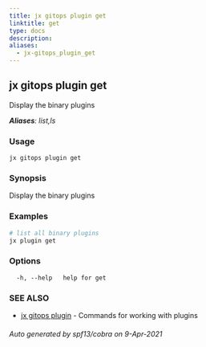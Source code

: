 ```yaml
---
title: jx gitops plugin get
linktitle: get
type: docs
description: 
aliases:
  - jx-gitops_plugin_get
---
```


## jx gitops plugin get

Display the binary plugins

***Aliases**: list,ls*

### Usage

```
jx gitops plugin get
```

### Synopsis

Display the binary plugins

### Examples

  ```bash
  # list all binary plugins
  jx plugin get

  ```
### Options

```
  -h, --help   help for get
```

### SEE ALSO

* [jx gitops plugin](..)	 - Commands for working with plugins

###### Auto generated by spf13/cobra on 9-Apr-2021

